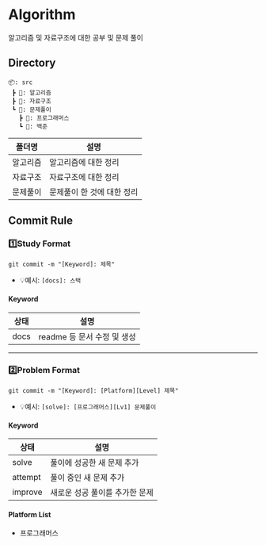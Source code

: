 # Algorithm

알고리즘 및 자료구조에 대한 공부 및 문제 풀이

## Directory

```
📦: src
 ┣ 📂: 알고리즘
 ┣ 📂: 자료구조
 ┗ 📂: 문제풀이
   ┣ 📂: 프로그래머스
   ┗ 📂: 백준
```

<table>
<tHead>
<tr>
<th>폴더명</th>
<th>설명</th>
</tr>
</tHead>
  <tr>
    <td>알고리즘</td>
    <td>알고리즘에 대한 정리</td>
  </tr>
  <tr>
    <td>자료구조</td>
    <td>자료구조에 대한 정리</td>
  </tr>
  <tr>
    <td>문제풀이</td>
    <td>문제풀이 한 것에 대한 정리</td>
  </tr>
</table>

## Commit Rule

### 1️⃣Study Format

```
git commit -m "[Keyword]: 제목"
```

- 💡예시: `[docs]: 스택`

#### Keyword

<table>
<tHead>
<tr>
<th>상태</th>
<th>설명</th>
</tr>
</tHead>
  <tr>
    <td>docs</td>
    <td>readme 등 문서 수정 및 생성</td>
  </tr>
</table>

---

### 2️⃣Problem Format

```
git commit -m "[Keyword]: [Platform][Level] 제목"
```

- 💡예시: `[solve]: [프로그래머스][Lv1] 문제풀이`

#### Keyword

<table>
<tHead>
<tr>
<th>상태</th>
<th>설명</th>
</tr>
</tHead>
  <tr>
    <td>solve</td>
    <td>풀이에 성공한 새 문제 추가</td>
  </tr>
  <tr>
    <td>attempt</td>
    <td>풀이 중인 새 문제 추가</td>
  </tr>
  <tr>
    <td>improve</td>
    <td>새로운 성공 풀이를 추가한 문제</td>
  </tr>
</table>

#### Platform List

- 프로그래머스
